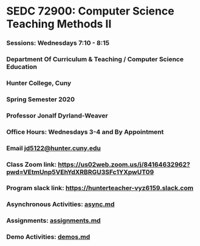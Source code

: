 # SEDC 72900: Computer Science Teaching Methods II

### Sessions: Wednesdays 7:10 - 8:15
### Department Of Curriculum & Teaching / Computer Science Education
### Hunter College, Cuny
### Spring Semester 2020
### Professor Jonalf Dyrland-Weaver
### Office Hours: Wednesdays 3-4 and By Appointment
### Email jd5122@hunter.cuny.edu

### Class Zoom link: https://us02web.zoom.us/j/84164632962?pwd=VEtmUnp5VEhYdXRBRGU3SFc1YXpwUT09
### Program slack link: https://hunterteacher-vyz6159.slack.com

### Asynchronous Activities: [async.md](async.md)
### Assignments: [assignments.md](assignments.md)
### Demo Activities: [demos.md](demos.md)
